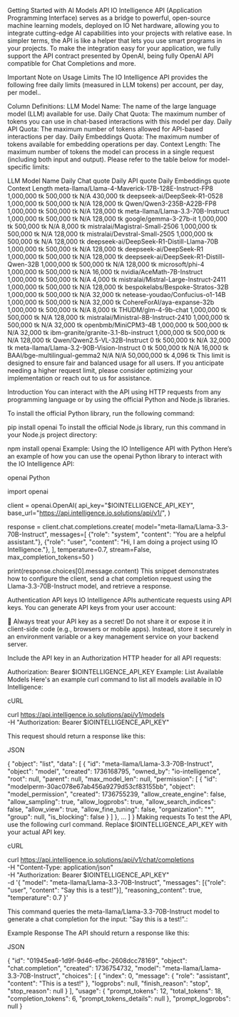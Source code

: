 Getting Started with AI Models API
IO Intelligence API (Application Programming Interface) serves as a bridge to powerful, open-source machine learning models, deployed on IO Net hardware, allowing you to integrate cutting-edge AI capabilities into your projects with relative ease. In simpler terms, the API is like a helper that lets you use smart programs in your projects. To make the integration easy for your application, we fully support the API contract presented by OpenAI, being fully OpenAI API compatible for Chat Completions and more.


Important Note on Usage Limits
The IO Intelligence API provides the following free daily limits (measured in LLM tokens) per account, per day, per model..

Column Definitions:
LLM Model Name: The name of the large language model (LLM) available for use.
Daily Chat Quota: The maximum number of tokens you can use in chat-based interactions with this model per day.
Daily API Quota: The maximum number of tokens allowed for API-based interactions per day.
Daily Embeddings Quota: The maximum number of tokens available for embedding operations per day.
Context Length: The maximum number of tokens the model can process in a single request (including both input and output).
Please refer to the table below for model-specific limits:

LLM Model Name	Daily Chat quote	Daily API quote	Daily Embeddings quote	Context Length
meta-llama/Llama-4-Maverick-17B-128E-Instruct-FP8	1,000,000 tk	500,000 tk	N/A	430,000 tk
deepseek-ai/DeepSeek-R1-0528	1,000,000 tk	500,000 tk	N/A	128,000 tk
Qwen/Qwen3-235B-A22B-FP8	1,000,000 tk	500,000 tk	N/A	128,000 tk
meta-llama/Llama-3.3-70B-Instruct	1,000,000 tk	500,000 tk	N/A	128,000 tk
google/gemma-3-27b-it	1,000,000 tk	500,000 tk	N/A	8,000 tk
mistralai/Magistral-Small-2506	1,000,000 tk	500,000 tk	N/A	128,000 tk
mistralai/Devstral-Small-2505	1,000,000 tk	500,000 tk	N/A	128,000 tk
deepseek-ai/DeepSeek-R1-Distill-Llama-70B	1,000,000 tk	500,000 tk	N/A	128,000 tk
deepseek-ai/DeepSeek-R1	1,000,000 tk	500,000 tk	N/A	128,000 tk
deepseek-ai/DeepSeek-R1-Distill-Qwen-32B	1,000,000 tk	500,000 tk	N/A	128,000 tk
microsoft/phi-4	1,000,000 tk	500,000 tk	N/A	16,000 tk
nvidia/AceMath-7B-Instruct	1,000,000 tk	500,000 tk	N/A	4,000 tk
mistralai/Mistral-Large-Instruct-2411	1,000,000 tk	500,000 tk	N/A	128,000 tk
bespokelabs/Bespoke-Stratos-32B	1,000,000 tk	500,000 tk	N/A	32,000 tk
netease-youdao/Confucius-o1-14B	1,000,000 tk	500,000 tk	N/A	32,000 tk
CohereForAI/aya-expanse-32b	1,000,000 tk	500,000 tk	N/A	8,000 tk
THUDM/glm-4-9b-chat	1,000,000 tk	500,000 tk	N/A	128,000 tk
mistralai/Ministral-8B-Instruct-2410	1,000,000 tk	500,000 tk	N/A	32,000 tk
openbmb/MiniCPM3-4B	1,000,000 tk	500,000 tk	N/A	32,000 tk
ibm-granite/granite-3.1-8b-instruct	1,000,000 tk	500,000 tk	N/A	128,000 tk
Qwen/Qwen2.5-VL-32B-Instruct	0 tk	500,000 tk	N/A	32,000 tk
meta-llama/Llama-3.2-90B-Vision-Instruct	0 tk	500,000 tk	N/A	16,000 tk
BAAI/bge-multilingual-gemma2	N/A	N/A	50,000,000 tk	4,096 tk
This limit is designed to ensure fair and balanced usage for all users. If you anticipate needing a higher request limit, please consider optimizing your implementation or reach out to us for assistance.

Introduction
You can interact with the API using HTTP requests from any programming language or by using the official Python and Node.js libraries.

To install the official Python library, run the following command:


pip install openai
To install the official Node.js library, run this command in your Node.js project directory:


npm install openai
Example: Using the IO Intelligence API with Python
Here’s an example of how you can use the openai Python library to interact with the IO Intelligence API:

openai Python

import openai

client = openai.OpenAI(
    api_key="$IOINTELLIGENCE_API_KEY",
    base_url="https://api.intelligence.io.solutions/api/v1/",
)

response = client.chat.completions.create(
    model="meta-llama/Llama-3.3-70B-Instruct",
    messages=[
        {"role": "system", "content": "You are a helpful assistant."},
        {"role": "user", "content": "Hi, I am doing a project using IO Intelligence."},
    ],
    temperature=0.7,
    stream=False,
    max_completion_tokens=50
)

print(response.choices[0].message.content)
This snippet demonstrates how to configure the client, send a chat completion request using the Llama-3.3-70B-Instruct model, and retrieve a response.

Authentication
API keys
IO Intelligence APIs authenticate requests using API keys. You can generate API keys from your user account:

🚧
Always treat your API key as a secret! Do not share it or expose it in client-side code (e.g., browsers or mobile apps). Instead, store it securely in an environment variable or a key management service on your backend server.

Include the API key in an Authorization HTTP header for all API requests:


Authorization: Bearer $IOINTELLIGENCE_API_KEY
Example: List Available Models
Here's an example curl command to list all models available in IO Intelligence:

cURL

curl https://api.intelligence.io.solutions/api/v1/models \
  -H "Authorization: Bearer $IOINTELLIGENCE_API_KEY" 

This request should return a response like this:

JSON

{
  "object": "list",
  "data": [
    {
      "id": "meta-llama/Llama-3.3-70B-Instruct",
      "object": "model",
      "created": 1736168795,
      "owned_by": "io-intelligence",
      "root": null,
      "parent": null,
      "max_model_len": null,
      "permission": [
        {
          "id": "modelperm-30ac078e67ab456a9279d53cf83155bb",
          "object": "model_permission",
          "created": 1736755239,
          "allow_create_engine": false,
          "allow_sampling": true,
          "allow_logprobs": true,
          "allow_search_indices": false,
          "allow_view": true,
          "allow_fine_tuning": false,
          "organization": "*",
          "group": null,
          "is_blocking": false
        }
      ]
    },
    ...
  ]
}
Making requests
To test the API, use the following curl command. Replace $IOINTELLIGENCE_API_KEY with your actual API key.

cURL

curl https://api.intelligence.io.solutions/api/v1/chat/completions \
  -H "Content-Type: application/json" \
  -H "Authorization: Bearer $IOINTELLIGENCE_API_KEY" \
  -d '{
     "model": "meta-llama/Llama-3.3-70B-Instruct",
     "messages": [{"role": "user", "content": "Say this is a test!"}],
     "reasoning_content": true,
     "temperature": 0.7
   }'

This command queries the meta-llama/Llama-3.3-70B-Instruct model to generate a chat completion for the input: "Say this is a test!".:

Example Response
The API should return a response like this:

JSON

{
  "id": "01945ea6-1d9f-9d46-efbc-2608dcc78169",
  "object": "chat.completion",
  "created": 1736754732,
  "model": "meta-llama/Llama-3.3-70B-Instruct",
  "choices": [
    {
      "index": 0,
      "message": {
        "role": "assistant",
        "content": "This is a test!"
      },
      "logprobs": null,
      "finish_reason": "stop",
      "stop_reason": null
    }
  ],
  "usage": {
    "prompt_tokens": 12,
    "total_tokens": 18,
    "completion_tokens": 6,
    "prompt_tokens_details": null
  },
  "prompt_logprobs": null
}
